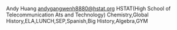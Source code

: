 Andy Huang
andygangwenh8880@hstat.org
HSTAT(High School of Telecommunication Ats and Technology)
Chemistry,Global History,ELA,LUNCH,SEP,Spanish,Big History,Algebra,GYM